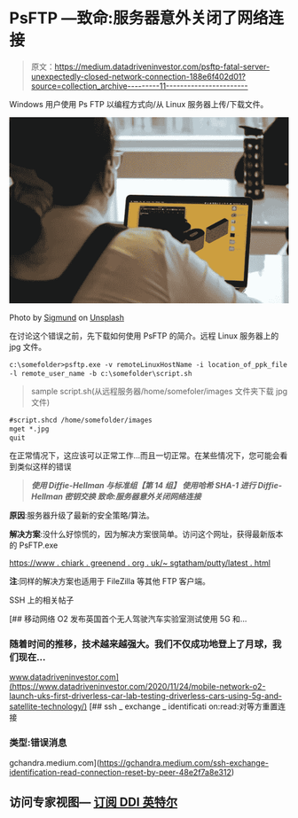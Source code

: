 # PsFTP —致命:服务器意外关闭了网络连接

> 原文：<https://medium.datadriveninvestor.com/psftp-fatal-server-unexpectedly-closed-network-connection-188e6f402d01?source=collection_archive---------11----------------------->

Windows 用户使用 Ps FTP 以编程方式向/从 Linux 服务器上传/下载文件。

![](img/28d023b518317a0b048d0dabc7c14c26.png)

Photo by [Sigmund](https://unsplash.com/@sigmund?utm_source=unsplash&utm_medium=referral&utm_content=creditCopyText) on [Unsplash](https://unsplash.com/s/photos/ftp?utm_source=unsplash&utm_medium=referral&utm_content=creditCopyText)

在讨论这个错误之前，先下载如何使用 PsFTP 的简介。远程 Linux 服务器上的 jpg 文件。

```
c:\somefolder>psftp.exe -v remoteLinuxHostName -i location_of_ppk_file  -l remote_user_name -b c:\somefolder\script.sh
```

> sample script.sh(从远程服务器/home/somefoler/images 文件夹下载 jpg 文件)

```
#script.shcd /home/somefolder/images
mget *.jpg
quit
```

在正常情况下，这应该可以正常工作…而且一切正常。在某些情况下，您可能会看到类似这样的错误

> ***使用 Diffie-Hellman 与标准组【第 14 组】
> 使用哈希 SHA-1 进行 Diffie-Hellman 密钥交换
> 致命:服务器意外关闭网络连接***

**原因**:服务器升级了最新的安全策略/算法。

**解决方案**:没什么好惊慌的，因为解决方案很简单。访问这个网址，获得最新版本的 PsFTP.exe

[https://www . chiark . greenend . org . uk/~ sgtatham/putty/latest . html](https://www.chiark.greenend.org.uk/~sgtatham/putty/latest.html)

**注**:同样的解决方案也适用于 FileZilla 等其他 FTP 客户端。

SSH 上的相关帖子

[](https://www.datadriveninvestor.com/2020/11/24/mobile-network-o2-launch-uks-first-driverless-car-lab-testing-driverless-cars-using-5g-and-satellite-technology/) [## 移动网络 O2 发布英国首个无人驾驶汽车实验室测试使用 5G 和…

### 随着时间的推移，技术越来越强大。我们不仅成功地登上了月球，我们现在…

www.datadriveninvestor.com](https://www.datadriveninvestor.com/2020/11/24/mobile-network-o2-launch-uks-first-driverless-car-lab-testing-driverless-cars-using-5g-and-satellite-technology/) [](https://gchandra.medium.com/ssh-exchange-identification-read-connection-reset-by-peer-48e2f7a8e312) [## ssh _ exchange _ identificati on:read:对等方重置连接

### 类型:错误消息

gchandra.medium.com](https://gchandra.medium.com/ssh-exchange-identification-read-connection-reset-by-peer-48e2f7a8e312) 

## 访问专家视图— [订阅 DDI 英特尔](https://datadriveninvestor.com/ddi-intel)